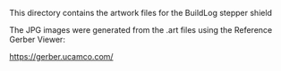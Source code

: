 This directory contains the artwork files for the BuildLog stepper shield

The JPG images were generated from the .art files using the Reference Gerber Viewer:

https://gerber.ucamco.com/
